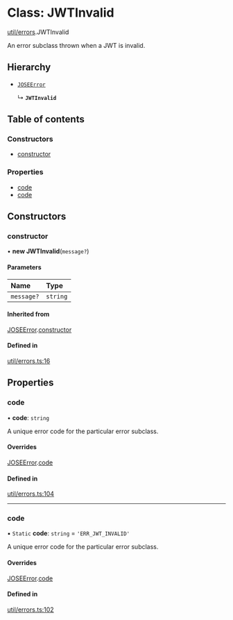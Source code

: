 # Class: JWTInvalid

[util/errors](../modules/util_errors.md).JWTInvalid

An error subclass thrown when a JWT is invalid.

## Hierarchy

- [`JOSEError`](util_errors.JOSEError.md)

  ↳ **`JWTInvalid`**

## Table of contents

### Constructors

- [constructor](util_errors.JWTInvalid.md#constructor)

### Properties

- [code](util_errors.JWTInvalid.md#code)
- [code](util_errors.JWTInvalid.md#code)

## Constructors

### constructor

• **new JWTInvalid**(`message?`)

#### Parameters

| Name | Type |
| :------ | :------ |
| `message?` | `string` |

#### Inherited from

[JOSEError](util_errors.JOSEError.md).[constructor](util_errors.JOSEError.md#constructor)

#### Defined in

[util/errors.ts:16](https://github.com/panva/jose/blob/v3.15.3/src/util/errors.ts#L16)

## Properties

### code

• **code**: `string`

A unique error code for the particular error subclass.

#### Overrides

[JOSEError](util_errors.JOSEError.md).[code](util_errors.JOSEError.md#code)

#### Defined in

[util/errors.ts:104](https://github.com/panva/jose/blob/v3.15.3/src/util/errors.ts#L104)

___

### code

▪ `Static` **code**: `string` = `'ERR_JWT_INVALID'`

A unique error code for the particular error subclass.

#### Overrides

[JOSEError](util_errors.JOSEError.md).[code](util_errors.JOSEError.md#code)

#### Defined in

[util/errors.ts:102](https://github.com/panva/jose/blob/v3.15.3/src/util/errors.ts#L102)
